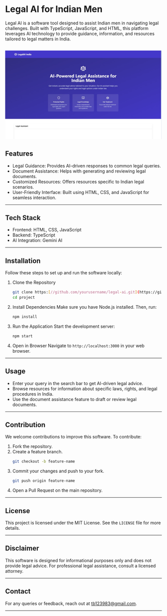 # Legal AI for Indian Men

Legal AI is a software tool designed to assist Indian men in navigating legal challenges. Built with TypeScript, JavaScript, and HTML, this platform leverages AI technology to provide guidance, information, and resources tailored to legal matters in India.


![image](https://github.com/Sahnik0/Legal-AI/blob/5b5f136f49f25096a109452eebdd8f0c9320f7fe/WhatsApp%20Image%202025-01-09%20at%2000.31.29_93962f1c.jpg)
---

## Features

- Legal Guidance: Provides AI-driven responses to common legal queries.
- Document Assistance: Helps with generating and reviewing legal documents.
- Customized Resources: Offers resources specific to Indian legal scenarios.
- User-Friendly Interface: Built using HTML, CSS, and JavaScript for seamless interaction.

---

## Tech Stack

- Frontend: HTML, CSS, JavaScript
- Backend: TypeScript
- AI Integration: Gemini AI

---

## Installation

Follow these steps to set up and run the software locally:

1. Clone the Repository
   ```bash
   git clone https:[//github.com/yourusername/legal-ai.git](https://github.com/Sahnik0/Legal-AI.git)
   cd project
   ```

2. Install Dependencies
   Make sure you have Node.js installed. Then, run:
   ```bash
   npm install
   ```

3. Run the Application
   Start the development server:
   ```bash
   npm start
   ```

4. Open in Browser
   Navigate to `http://localhost:3000` in your web browser.

---

## Usage

- Enter your query in the search bar to get AI-driven legal advice.
- Browse resources for information about specific laws, rights, and legal procedures in India.
- Use the document assistance feature to draft or review legal documents.

---

## Contribution

We welcome contributions to improve this software. To contribute:

1. Fork the repository.
2. Create a feature branch.
   ```bash
   git checkout -b feature-name
   ```
3. Commit your changes and push to your fork.
   ```bash
   git push origin feature-name
   ```
4. Open a Pull Request on the main repository.

---

## License

This project is licensed under the MIT License. See the `LICENSE` file for more details.

---

## Disclaimer

This software is designed for informational purposes only and does not provide legal advice. For professional legal assistance, consult a licensed attorney.

---

## Contact

For any queries or feedback, reach out at tb123983@gmail.com.

---
